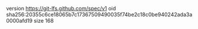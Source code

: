 version https://git-lfs.github.com/spec/v1
oid sha256:20355c6ce18065b7c17367509490035f74be2c18c0be940242ada3a0000afd19
size 168
